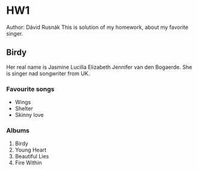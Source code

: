 # HW1
Author: Dávid Rusnák
This is solution of my homework, about my favorite singer.

## Birdy

Her real name is Jasmine Lucilla Elizabeth Jennifer van den Bogaerde. She is singer nad songwriter from UK.

### Favourite songs

- Wings
- Shelter
- Skinny love

### Albums

1. Birdy
2. Young Heart
3. Beautiful Lies
4. Fire Within
